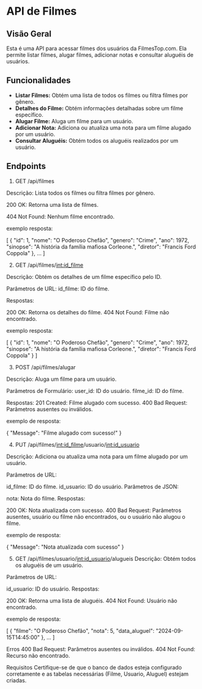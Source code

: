 # API de Filmes

## Visão Geral

Esta é uma API para acessar filmes dos usuários da FilmesTop.com. Ela permite listar filmes, alugar filmes, adicionar notas e consultar aluguéis de usuários.

## Funcionalidades

- **Listar Filmes:** Obtém uma lista de todos os filmes ou filtra filmes por gênero.
- **Detalhes do Filme:** Obtém informações detalhadas sobre um filme específico.
- **Alugar Filme:** Aluga um filme para um usuário.
- **Adicionar Nota:** Adiciona ou atualiza uma nota para um filme alugado por um usuário.
- **Consultar Aluguéis:** Obtém todos os aluguéis realizados por um usuário.

## Endpoints

1. GET /api/filmes

Descrição: Lista todos os filmes ou filtra filmes por gênero.

200 OK: Retorna uma lista de filmes.

404 Not Found: Nenhum filme encontrado.

exemplo resposta:

[
    {
        "id": 1,
        "nome": "O Poderoso Chefão",
        "genero": "Crime",
        "ano": 1972,
        "sinopse": "A história da família mafiosa Corleone.",
        "diretor": "Francis Ford Coppola"
    },
    ...
]



2. GET /api/filmes/<int:id_filme>

Descrição: Obtém os detalhes de um filme específico pelo ID.

Parâmetros de URL:
id_filme: ID do filme.

Respostas:

200 OK: Retorna os detalhes do filme.
404 Not Found: Filme não encontrado.

exemplo resposta: 

[
    {
        "id": 1,
        "nome": "O Poderoso Chefão",
        "genero": "Crime",
        "ano": 1972,
        "sinopse": "A história da família mafiosa Corleone.",
        "diretor": "Francis Ford Coppola"
    }
]


3. POST /api/filmes/alugar

Descrição: Aluga um filme para um usuário.

Parâmetros de Formulário:
user_id: ID do usuário.
filme_id: ID do filme.

Respostas:
201 Created: Filme alugado com sucesso.
400 Bad Request: Parâmetros ausentes ou inválidos.

exemplo de resposta: 

{
    "Message": "Filme alugado com sucesso!"
}



4. PUT /api/filmes/<int:id_filme>/usuario/<int:id_usuario>

Descrição: Adiciona ou atualiza uma nota para um filme alugado por um usuário.

Parâmetros de URL:

id_filme: ID do filme.
id_usuario: ID do usuário.
Parâmetros de JSON:

nota: Nota do filme.
Respostas:

200 OK: Nota atualizada com sucesso.
400 Bad Request: Parâmetros ausentes, usuário ou filme não encontrados, ou o usuário não alugou o filme.

exemplo de resposta: 

{
    "Message": "Nota atualizada com sucesso"
}


5. GET /api/filmes/usuario/<int:id_usuario>/alugueis
Descrição: Obtém todos os aluguéis de um usuário.

Parâmetros de URL:

id_usuario: ID do usuário.
Respostas:

200 OK: Retorna uma lista de aluguéis.
404 Not Found: Usuário não encontrado.

exemplo de resposta:

[
    {
        "filme": "O Poderoso Chefão",
        "nota": 5,
        "data_aluguel": "2024-09-15T14:45:00"
    },
    ...
]

Erros
400 Bad Request: Parâmetros ausentes ou inválidos.
404 Not Found: Recurso não encontrado.

Requisitos
Certifique-se de que o banco de dados esteja configurado corretamente e as tabelas necessárias (Filme, Usuario, Aluguel) estejam criadas.

